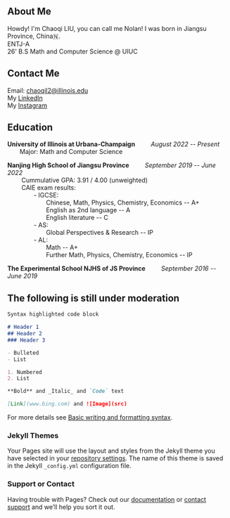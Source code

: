 ## About Me
Howdy! I'm Chaoqi LIU, you can call me Nolan! I was born in Jiangsu Province, China🇳. \
ENTJ-A \
26' B.S Math and Computer Science @ UIUC



## Contact Me
Email: chaoqil2@illinois.edu \
My [LinkedIn](https://www.linkedin.com/in/chaoqi-liu-4a9639211/) \
My [Instagram](https://www.instagram.com/chaoqi_liu/)



## Education
**University of Illinois at Urbana-Champaign**  &emsp;&emsp; _August 2022 -- Present_ \
&emsp;&emsp;Major: Math and Computer Science

**Nanjing High School of Jiangsu Province**  &emsp;&emsp; _September 2019 -- June 2022_ \
&emsp;&emsp; Cummulative GPA: 3.91 / 4.00 (unweighted) \
&emsp;&emsp; CAIE exam results: \
&emsp;&emsp;&emsp;&emsp; - IGCSE: \
&emsp;&emsp;&emsp;&emsp;&emsp;&emsp; Chinese, Math, Physics, Chemistry, Economics -- A+ \
&emsp;&emsp;&emsp;&emsp;&emsp;&emsp; English as 2nd language -- A \
&emsp;&emsp;&emsp;&emsp;&emsp;&emsp; English literature -- C \
&emsp;&emsp;&emsp;&emsp; - AS: \
&emsp;&emsp;&emsp;&emsp;&emsp;&emsp; Global Perspectives & Research -- IP \
&emsp;&emsp;&emsp;&emsp; - AL: \
&emsp;&emsp;&emsp;&emsp;&emsp;&emsp; Math -- A+ \
&emsp;&emsp;&emsp;&emsp;&emsp;&emsp; Further Math, Physics, Chemistry, Economics -- IP

**The Experimental School NJHS of JS Province**  &emsp;&emsp; _September 2016 -- June 2019_


## The following is still under moderation
```markdown
Syntax highlighted code block

# Header 1
## Header 2
### Header 3

- Bulleted
- List

1. Numbered
2. List

**Bold** and _Italic_ and `Code` text

[Link](www.bing.com) and ![Image](src)
```

For more details see [Basic writing and formatting syntax](https://docs.github.com/en/github/writing-on-github/getting-started-with-writing-and-formatting-on-github/basic-writing-and-formatting-syntax).

### Jekyll Themes

Your Pages site will use the layout and styles from the Jekyll theme you have selected in your [repository settings](https://github.com/Chaoqi-LIU/Chaoqi-LIU.github.io/settings/pages). The name of this theme is saved in the Jekyll `_config.yml` configuration file.

### Support or Contact

Having trouble with Pages? Check out our [documentation](https://docs.github.com/categories/github-pages-basics/) or [contact support](https://support.github.com/contact) and we’ll help you sort it out.
